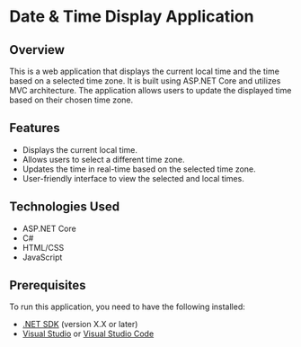 # Date & Time Display Application

## Overview
This is a web application that displays the current local time and the time based on a selected time zone. It is built using ASP.NET Core and utilizes MVC architecture. The application allows users to update the displayed time based on their chosen time zone.

## Features
- Displays the current local time.
- Allows users to select a different time zone.
- Updates the time in real-time based on the selected time zone.
- User-friendly interface to view the selected and local times.

## Technologies Used
- ASP.NET Core
- C#
- HTML/CSS
- JavaScript

## Prerequisites
To run this application, you need to have the following installed:
- [.NET SDK](https://dotnet.microsoft.com/download) (version X.X or later)
- [Visual Studio](https://visualstudio.microsoft.com/vs/) or [Visual Studio Code](https://code.visualstudio.com/)
